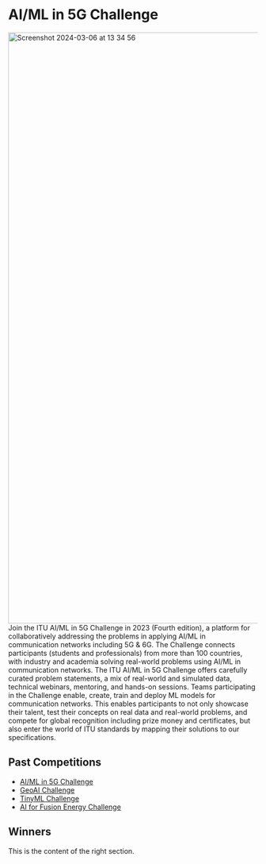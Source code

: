 # AI/ML in 5G Challenge
<img width="1191" alt="Screenshot 2024-03-06 at 13 34 56" src="https://github.com/Carolynshexiu/Challenges.github.io/assets/162329150/14884417-1c72-4d78-a00e-5bdbb5b0e533">
Join the ITU AI/ML in 5G Challenge in 2023 (Fourth edition), a platform for collaboratively addressing the problems in applying AI/ML in communication networks including 5G & 6G. The Challenge connects participants (students and professionals) from more than 100 countries, with industry and academia solving real-world problems using AI/ML in communication networks.
The ITU AI/ML in 5G Challenge offers carefully curated problem statements, a mix of real-world and simulated data, technical webinars, mentoring, and hands-on sessions. Teams participating in the Challenge enable, create, train and deploy ML models for communication networks. This enables participants to not only showcase their talent, test their concepts on real data and real-world problems, and compete for global recognition including prize money and certificates, but also enter the world of ITU standards by mapping their solutions to our specifications.


</head>
<body>
    <div class="container">
        <div class="left">
            <!-- Content for the left section -->
            <h2>Past Competitions</h2>
            <p>
            <ul>
        <li><a href="#AI/ML in 5G Challenge">AI/ML in 5G Challenge</a></li>
        <li><a href="#GeoAI Challenge">GeoAI Challenge</a></li>
        <li><a href="#TinyML Challenge">TinyML Challenge</a></li>
        <li><a href="#AI for Fusion Energy Challenge">AI for Fusion Energy Challenge</a></li>
    </ul>
            </p>
        </div>
        <div class="right">
            <!-- Content for the right section -->
            <h2> Winners </h2>
            <p>This is the content of the right section.</p>
        </div>
    </div>
</body>
</html>
